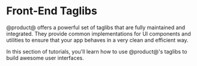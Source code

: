 # Front-End Taglibs [](id=front-end-taglibs)

@product@ offers a powerful set of taglibs that are fully maintained and 
integrated. They provide common implementations for UI components and utilities 
to ensure that your app behaves in a very clean and efficient way.

In this section of tutorials, you'll learn how to use @product@'s taglibs to 
build awesome user interfaces.